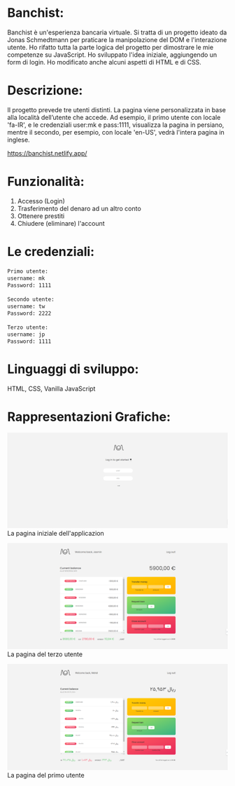 # Banchist:

Banchist è un'esperienza bancaria virtuale. Si tratta di un progetto ideato da Jonas Schmedtmann per praticare la manipolazione del DOM e l'interazione utente.
Ho rifatto tutta la parte logica del progetto per dimostrare le mie competenze su JavaScript. Ho sviluppato l'idea iniziale, aggiungendo un form di login. Ho modificato anche alcuni aspetti di HTML e di CSS.

# Descrizione:

Il progetto prevede tre utenti distinti. La pagina viene personalizzata in base alla località dell’utente che accede. Ad esempio, il primo utente con locale 'fa-IR', e le credenziali user:mk e pass:1111, visualizza la pagina in persiano, mentre il secondo, per esempio, con locale 'en-US', vedrà l'intera pagina in inglese.

<https://banchist.netlify.app/>

# Funzionalità:

1. Accesso (Login)
2. Trasferimento del denaro ad un altro conto
3. Ottenere prestiti
4. Chiudere (eliminare) l'account

# Le credenziali:

    Primo utente:
    username: mk
    Password: 1111

    Secondo utente:
    username: tw
    Password: 2222

    Terzo utente:
    username: jp
    Password: 1111

# Linguaggi di sviluppo:

HTML, CSS, Vanilla JavaScript

# Rappresentazioni Grafiche:

![Reference Image](Screenshot/1.png)
La pagina iniziale dell'applicazion

![Reference Image](Screenshot/2.png)
La pagina del terzo utente

![Reference Image](Screenshot/3.png)
La pagina del primo utente
